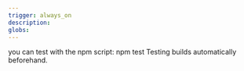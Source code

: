 ```yaml
---
trigger: always_on
description: 
globs: 
---
```


you can test with the npm script: npm test
Testing builds automatically beforehand.